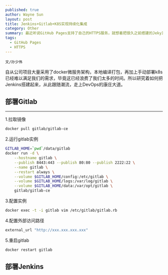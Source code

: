 ```yaml
---
published: true
author: Wayne Sun
layout: post
title: Jenkins+Gitlab+K8S实现持续化集成
category: Other
summary: 最近听说GitHub Pages支持了自己的HTTPS服务，就想着把很久之前搭建的JekyII个人博客换成HTTPS访问，由于之前用的Cloud Flare免费的SSL，总感觉访问速度受到了限制（可能是幻觉），就去掉了，这次看看Github自带的Let's Encrypt证书效果如何。
tags:
  - GitHub Pages
  - HTTPS
---
```


`文/孙少伟`

自从公司项目大量采用了docker微服务架构，本地编译打包，再加上手动部署k8s已经难以满足我们的需求，毕竟这已经浪费了我们太多的时间。所以研究着如何把Jenkins搭建起来，从此跟随潮流，走上DevOps的康庄大道。

## 部署Gitlab ##
---
1.拉取镜像
``` bash
docker pull gitlab/gitlab-ce
```

2.运行gitlab实例
``` bash
GITLAB_HOME=`pwd`/data/gitlab
docker run -d \
    --hostname gitlab \
    --publish 8443:443 --publish 80:80 --publish 2222:22 \
    --name gitlab \
    --restart always \
    --volume $GITLAB_HOME/config:/etc/gitlab \
    --volume $GITLAB_HOME/logs:/var/log/gitlab \
    --volume $GITLAB_HOME/data:/var/opt/gitlab \
    gitlab/gitlab-ce
```
3.配置实例
``` bash
docker exec -t -i gitlab vim /etc/gitlab/gitlab.rb
```

4.配置外部访问路径
``` bash
external_url "http://xxx.xxx.xxx.xxx"
```

5.重启gitlab
``` bash
docker restart gitlab
```
## 部署Jenkins ##
